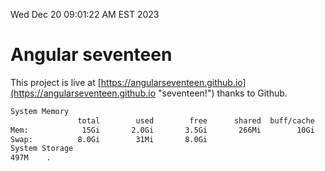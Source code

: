 Wed Dec 20 09:01:22 AM EST 2023

# Angular seventeen


This project is live at [https://angularseventeen.github.io](https://angularseventeen.github.io "seventeen!") thanks to Github.

```bash
System Memory
               total        used        free      shared  buff/cache   available
Mem:            15Gi       2.0Gi       3.5Gi       266Mi        10Gi        13Gi
Swap:          8.0Gi        31Mi       8.0Gi
System Storage
497M	.

